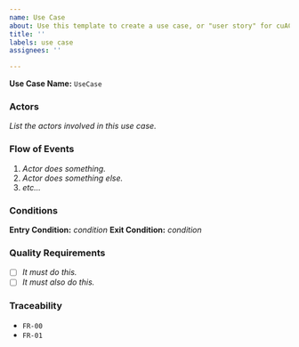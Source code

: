 ```yaml
---
name: Use Case
about: Use this template to create a use case, or "user story" for cuACS.
title: ''
labels: use case
assignees: ''

---
```


**Use Case Name:** `UseCase`

### Actors
_List the actors involved in this use case._

### Flow of Events
1. _Actor does something._
2. _Actor does something else._
3. _etc..._

### Conditions
**Entry Condition:** _condition_
**Exit Condition:** _condition_

### Quality Requirements
- [ ] _It must do this._
- [ ] _It must also do this._

### Traceability
- `FR-00`
- `FR-01`
